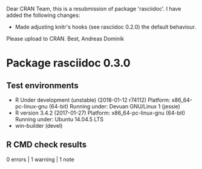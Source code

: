 Dear CRAN Team,
this is a resubmission of package 'rasciidoc'. I have added the following changes:

* Made adjusting knitr's hooks (see rasciidoc 0.2.0) the default behaviour.

Please upload to CRAN.
Best, Andreas Dominik

# Package rasciidoc 0.3.0
## Test  environments 
- R Under development (unstable) (2018-01-12 r74112)
  Platform: x86_64-pc-linux-gnu (64-bit)
  Running under: Devuan GNU/Linux 1 (jessie)
- R version 3.4.2 (2017-01-27)
  Platform: x86_64-pc-linux-gnu (64-bit)
  Running under: Ubuntu 14.04.5 LTS
- win-builder (devel)

## R CMD check results
0 errors | 1 warning  | 1 note 
